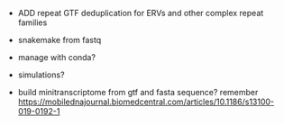 - ADD repeat GTF deduplication for ERVs and other complex repeat families

- snakemake from fastq
- manage with conda?
- simulations?
- build minitranscriptome from gtf and fasta sequence? remember https://mobilednajournal.biomedcentral.com/articles/10.1186/s13100-019-0192-1
